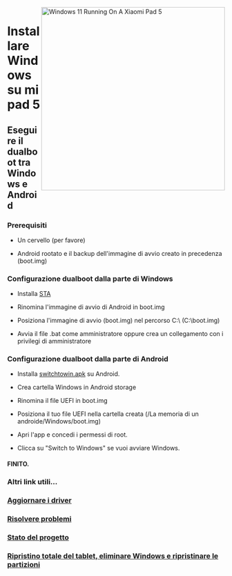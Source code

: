 <img align="right" src="https://raw.githubusercontent.com/erdilS/Port-Windows-11-Xiaomi-Pad-5/main/nabu.png" width="425" alt="Windows 11 Running On A Xiaomi Pad 5">


# Installare Windows su mi pad 5

## Eseguire il dualboot tra Windows e Android

### Prerequisiti

- Un cervello (per favore)

- Android rootato e il backup dell'immagine di avvio creato in precedenza (boot.img)

### Configurazione dualboot dalla parte di Windows

- Installa [STA](https://github.com/erdilS/Port-Windows-11-Xiaomi-Pad-5/releases/download/dualboot/StA_Installer_nabu.exe)

- Rinomina l'immagine di avvio di Android in boot.img

- Posiziona l'immagine di avvio (boot.img) nel percorso C:\ (C:\boot.img)

- Avvia il file .bat come amministratore oppure crea un collegamento con i privilegi di amministratore

### Configurazione dualboot dalla parte di Android

- Installa [switchtowin.apk](https://github.com/erdilS/Port-Windows-11-Xiaomi-Pad-5/releases/download/dualboot/switchtowindows.apk) su Android.

- Crea cartella Windows in Android storage

- Rinomina il file UEFI in boot.img

- Posiziona il tuo file UEFI nella cartella creata (/La memoria di un androide/Windows/boot.img)

- Apri l'app e concedi i permessi di root.

- Clicca su "Switch to Windows" se vuoi avviare Windows.

#### FINITO.

### Altri link utili...

### [Aggiornare i driver](/guide/Italian/aggiornamento-driver-it.md)

### [Risolvere problemi](/guide/Italian/risoluzione-problemi-it.md)

### [Stato del progetto](/guide/Italian/stato-progetto-it.md)

### [Ripristino totale del tablet, eliminare Windows e ripristinare le partizioni](/guide/Italian/ripristino-android-stock-it.md)


